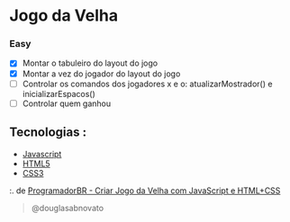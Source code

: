 # Jogo da Velha

### Easy

- [x] Montar o tabuleiro do layout do jogo 
- [x] Montar a vez do jogador do layout do jogo
- [ ] Controlar os comandos dos jogadores x e o: atualizarMostrador() e inicializarEspacos()
- [ ] Controlar quem ganhou

## Tecnologias :
- [Javascript](https://developer.mozilla.org/pt-BR/docs/Web/JavaScript)
- [HTML5](https://developer.mozilla.org/pt-BR/docs/Web/HTML/Element)
- [CSS3](https://developer.mozilla.org/pt-BR/docs/Web/CSS)

:. de [ProgramadorBR - Criar Jogo da Velha com JavaScript e HTML+CSS ](https://www.youtube.com/watch?v=Ueh549xEV9E&list=PLVzrOYTg7zYD-CYTZN7mufIbV9touYFhq)

>@douglasabnovato